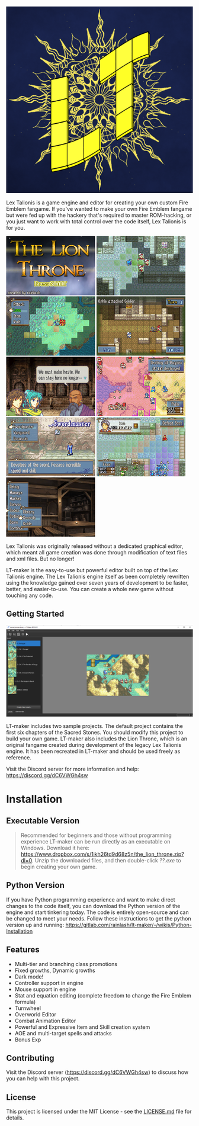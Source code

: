 ![Logo](/utilities/readme/logo_final_512x512.png)

Lex Talionis is a game engine and editor for creating your own custom Fire Emblem fangame. If you've wanted to make your own Fire Emblem fangame but were fed up with the hackery that's required to master ROM-hacking, or you just want to work with total control over the code itself, Lex Talionis is for you.

![TitleScreen](/utilities/readme/title_screen.png)
![AOE](/utilities/readme/aoe.gif)
![ActivatedSkill](/utilities/readme/activated_skill.gif)
![Turnwheel](/utilities/readme/turnwheel.gif)
![Conversation](/utilities/readme/conversation.png) 
![EnemyRange](/utilities/readme/enemy_range.png) 
![MultiPromotion](/utilities/readme/multi_promotion.png)
![Aura](/utilities/readme/aura.png)
![Base](/utilities/readme/base.png)

Lex Talionis was originally released without a dedicated graphical editor, which meant all game creation was done through modification of text files and xml files. But no longer!

LT-maker is the easy-to-use but powerful editor built on top of the Lex Talionis engine. The Lex Talionis engine itself as been completely rewritten using the knowledge gained over seven years of development to be faster, better, and easier-to-use. You can create a whole new game without touching any code.

## Getting Started

![EditorScreenshot](utilities/readme/editor_screenshot.png)

LT-maker includes two sample projects. The default project contains the first six chapters of the Sacred Stones. You should modify this project to build your own game. LT-maker also includes the Lion Throne, which is an original fangame created during development of the legacy Lex Talionis engine. It has been recreated in LT-maker and should be used freely as reference.

Visit the Discord server for more information and help: https://discord.gg/dC6VWGh4sw

# Installation

## Executable Version 
> Recommended for beginners and those without programming experience
LT-maker can be run directly as an executable on Windows. Download it here: https://www.dropbox.com/s/1ikh26td9d68z5n/the_lion_throne.zip?dl=0. Unzip the downloaded files, and then double-click *??.exe* to begin creating your own game.

## Python Version
If you have Python programming experience and want to make direct changes to the code itself, you can download the Python version of the engine and start tinkering today. The code is entirely open-source and can be changed to meet your needs. Follow these instructions to get the python version up and running: https://gitlab.com/rainlash/lt-maker/-/wikis/Python-Installation

## Features

- Multi-tier and branching class promotions
- Fixed growths, Dynamic growths
- Dark mode!
- Controller support in engine
- Mouse support in engine
- Stat and equation editing (complete freedom to change the Fire Emblem formula)
- Turnwheel
- Overworld Editor
- Combat Animation Editor
- Powerful and Expressive Item and Skill creation system
- AOE and multi-target spells and attacks
- Bonus Exp

## Contributing

Visit the Discord server (https://discord.gg/dC6VWGh4sw) to discuss how you can help with this project.

## License

This project is licensed under the MIT License - see the [LICENSE.md](LICENSE.md) file for details.
